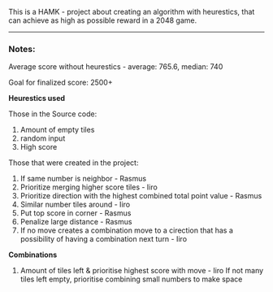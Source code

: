 This is a HAMK - project about creating an algorithm with heurestics, that can achieve as high as possible reward in a 2048 game.

---

### Notes: ###

Average score without heurestics - average: 765.6, median: 740

Goal for finalized score: 2500+

**Heurestics used**

Those in the Source code:

1. Amount of empty tiles
2. random input
3. High score

Those that were created in the project:

1. If same number is neighbor - Rasmus
2. Prioritize merging higher score tiles -  Iiro
3. Prioritize direction with the highest combined total point value - Rasmus
4. Similar number tiles around - Iiro
5. Put top score in corner - Rasmus
6. Penalize large distance - Rasmus
7. If no move creates a combination move to a cirection that has a possibility of having a combination next turn -  Iiro

**Combinations**
1. Amount of tiles left & prioritise highest score with move - Iiro
    If not many tiles left empty, prioritise combining small numbers to make space


